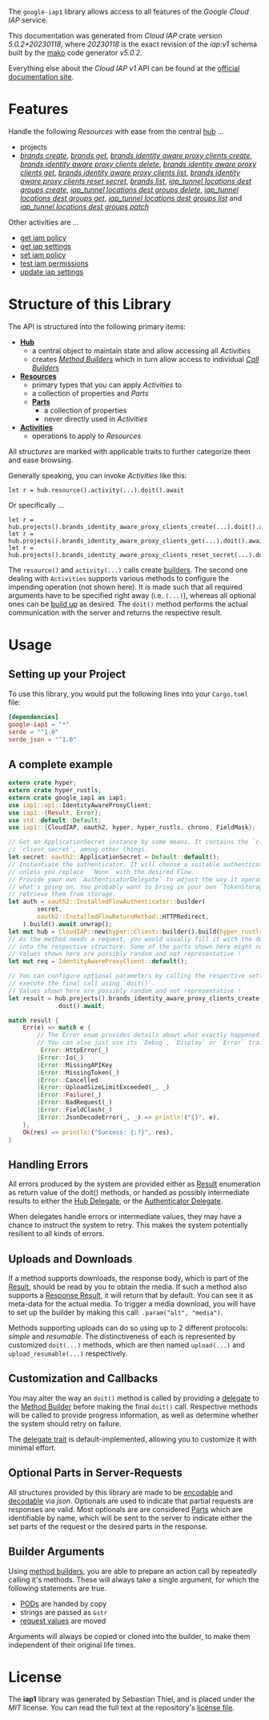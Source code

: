 <!---
DO NOT EDIT !
This file was generated automatically from 'src/generator/templates/api/README.md.mako'
DO NOT EDIT !
-->
The `google-iap1` library allows access to all features of the *Google Cloud IAP* service.

This documentation was generated from *Cloud IAP* crate version *5.0.2+20230118*, where *20230118* is the exact revision of the *iap:v1* schema built by the [mako](http://www.makotemplates.org/) code generator *v5.0.2*.

Everything else about the *Cloud IAP* *v1* API can be found at the
[official documentation site](https://cloud.google.com/iap).
# Features

Handle the following *Resources* with ease from the central [hub](https://docs.rs/google-iap1/5.0.2+20230118/google_iap1/CloudIAP) ... 

* projects
 * [*brands create*](https://docs.rs/google-iap1/5.0.2+20230118/google_iap1/api::ProjectBrandCreateCall), [*brands get*](https://docs.rs/google-iap1/5.0.2+20230118/google_iap1/api::ProjectBrandGetCall), [*brands identity aware proxy clients create*](https://docs.rs/google-iap1/5.0.2+20230118/google_iap1/api::ProjectBrandIdentityAwareProxyClientCreateCall), [*brands identity aware proxy clients delete*](https://docs.rs/google-iap1/5.0.2+20230118/google_iap1/api::ProjectBrandIdentityAwareProxyClientDeleteCall), [*brands identity aware proxy clients get*](https://docs.rs/google-iap1/5.0.2+20230118/google_iap1/api::ProjectBrandIdentityAwareProxyClientGetCall), [*brands identity aware proxy clients list*](https://docs.rs/google-iap1/5.0.2+20230118/google_iap1/api::ProjectBrandIdentityAwareProxyClientListCall), [*brands identity aware proxy clients reset secret*](https://docs.rs/google-iap1/5.0.2+20230118/google_iap1/api::ProjectBrandIdentityAwareProxyClientResetSecretCall), [*brands list*](https://docs.rs/google-iap1/5.0.2+20230118/google_iap1/api::ProjectBrandListCall), [*iap_tunnel locations dest groups create*](https://docs.rs/google-iap1/5.0.2+20230118/google_iap1/api::ProjectIapTunnelLocationDestGroupCreateCall), [*iap_tunnel locations dest groups delete*](https://docs.rs/google-iap1/5.0.2+20230118/google_iap1/api::ProjectIapTunnelLocationDestGroupDeleteCall), [*iap_tunnel locations dest groups get*](https://docs.rs/google-iap1/5.0.2+20230118/google_iap1/api::ProjectIapTunnelLocationDestGroupGetCall), [*iap_tunnel locations dest groups list*](https://docs.rs/google-iap1/5.0.2+20230118/google_iap1/api::ProjectIapTunnelLocationDestGroupListCall) and [*iap_tunnel locations dest groups patch*](https://docs.rs/google-iap1/5.0.2+20230118/google_iap1/api::ProjectIapTunnelLocationDestGroupPatchCall)

Other activities are ...

* [get iam policy](https://docs.rs/google-iap1/5.0.2+20230118/google_iap1/api::MethodGetIamPolicyCall)
* [get iap settings](https://docs.rs/google-iap1/5.0.2+20230118/google_iap1/api::MethodGetIapSettingCall)
* [set iam policy](https://docs.rs/google-iap1/5.0.2+20230118/google_iap1/api::MethodSetIamPolicyCall)
* [test iam permissions](https://docs.rs/google-iap1/5.0.2+20230118/google_iap1/api::MethodTestIamPermissionCall)
* [update iap settings](https://docs.rs/google-iap1/5.0.2+20230118/google_iap1/api::MethodUpdateIapSettingCall)



# Structure of this Library

The API is structured into the following primary items:

* **[Hub](https://docs.rs/google-iap1/5.0.2+20230118/google_iap1/CloudIAP)**
    * a central object to maintain state and allow accessing all *Activities*
    * creates [*Method Builders*](https://docs.rs/google-iap1/5.0.2+20230118/google_iap1/client::MethodsBuilder) which in turn
      allow access to individual [*Call Builders*](https://docs.rs/google-iap1/5.0.2+20230118/google_iap1/client::CallBuilder)
* **[Resources](https://docs.rs/google-iap1/5.0.2+20230118/google_iap1/client::Resource)**
    * primary types that you can apply *Activities* to
    * a collection of properties and *Parts*
    * **[Parts](https://docs.rs/google-iap1/5.0.2+20230118/google_iap1/client::Part)**
        * a collection of properties
        * never directly used in *Activities*
* **[Activities](https://docs.rs/google-iap1/5.0.2+20230118/google_iap1/client::CallBuilder)**
    * operations to apply to *Resources*

All *structures* are marked with applicable traits to further categorize them and ease browsing.

Generally speaking, you can invoke *Activities* like this:

```Rust,ignore
let r = hub.resource().activity(...).doit().await
```

Or specifically ...

```ignore
let r = hub.projects().brands_identity_aware_proxy_clients_create(...).doit().await
let r = hub.projects().brands_identity_aware_proxy_clients_get(...).doit().await
let r = hub.projects().brands_identity_aware_proxy_clients_reset_secret(...).doit().await
```

The `resource()` and `activity(...)` calls create [builders][builder-pattern]. The second one dealing with `Activities` 
supports various methods to configure the impending operation (not shown here). It is made such that all required arguments have to be 
specified right away (i.e. `(...)`), whereas all optional ones can be [build up][builder-pattern] as desired.
The `doit()` method performs the actual communication with the server and returns the respective result.

# Usage

## Setting up your Project

To use this library, you would put the following lines into your `Cargo.toml` file:

```toml
[dependencies]
google-iap1 = "*"
serde = "^1.0"
serde_json = "^1.0"
```

## A complete example

```Rust
extern crate hyper;
extern crate hyper_rustls;
extern crate google_iap1 as iap1;
use iap1::api::IdentityAwareProxyClient;
use iap1::{Result, Error};
use std::default::Default;
use iap1::{CloudIAP, oauth2, hyper, hyper_rustls, chrono, FieldMask};

// Get an ApplicationSecret instance by some means. It contains the `client_id` and 
// `client_secret`, among other things.
let secret: oauth2::ApplicationSecret = Default::default();
// Instantiate the authenticator. It will choose a suitable authentication flow for you, 
// unless you replace  `None` with the desired Flow.
// Provide your own `AuthenticatorDelegate` to adjust the way it operates and get feedback about 
// what's going on. You probably want to bring in your own `TokenStorage` to persist tokens and
// retrieve them from storage.
let auth = oauth2::InstalledFlowAuthenticator::builder(
        secret,
        oauth2::InstalledFlowReturnMethod::HTTPRedirect,
    ).build().await.unwrap();
let mut hub = CloudIAP::new(hyper::Client::builder().build(hyper_rustls::HttpsConnectorBuilder::new().with_native_roots().https_or_http().enable_http1().enable_http2().build()), auth);
// As the method needs a request, you would usually fill it with the desired information
// into the respective structure. Some of the parts shown here might not be applicable !
// Values shown here are possibly random and not representative !
let mut req = IdentityAwareProxyClient::default();

// You can configure optional parameters by calling the respective setters at will, and
// execute the final call using `doit()`.
// Values shown here are possibly random and not representative !
let result = hub.projects().brands_identity_aware_proxy_clients_create(req, "parent")
             .doit().await;

match result {
    Err(e) => match e {
        // The Error enum provides details about what exactly happened.
        // You can also just use its `Debug`, `Display` or `Error` traits
         Error::HttpError(_)
        |Error::Io(_)
        |Error::MissingAPIKey
        |Error::MissingToken(_)
        |Error::Cancelled
        |Error::UploadSizeLimitExceeded(_, _)
        |Error::Failure(_)
        |Error::BadRequest(_)
        |Error::FieldClash(_)
        |Error::JsonDecodeError(_, _) => println!("{}", e),
    },
    Ok(res) => println!("Success: {:?}", res),
}

```
## Handling Errors

All errors produced by the system are provided either as [Result](https://docs.rs/google-iap1/5.0.2+20230118/google_iap1/client::Result) enumeration as return value of
the doit() methods, or handed as possibly intermediate results to either the 
[Hub Delegate](https://docs.rs/google-iap1/5.0.2+20230118/google_iap1/client::Delegate), or the [Authenticator Delegate](https://docs.rs/yup-oauth2/*/yup_oauth2/trait.AuthenticatorDelegate.html).

When delegates handle errors or intermediate values, they may have a chance to instruct the system to retry. This 
makes the system potentially resilient to all kinds of errors.

## Uploads and Downloads
If a method supports downloads, the response body, which is part of the [Result](https://docs.rs/google-iap1/5.0.2+20230118/google_iap1/client::Result), should be
read by you to obtain the media.
If such a method also supports a [Response Result](https://docs.rs/google-iap1/5.0.2+20230118/google_iap1/client::ResponseResult), it will return that by default.
You can see it as meta-data for the actual media. To trigger a media download, you will have to set up the builder by making
this call: `.param("alt", "media")`.

Methods supporting uploads can do so using up to 2 different protocols: 
*simple* and *resumable*. The distinctiveness of each is represented by customized 
`doit(...)` methods, which are then named `upload(...)` and `upload_resumable(...)` respectively.

## Customization and Callbacks

You may alter the way an `doit()` method is called by providing a [delegate](https://docs.rs/google-iap1/5.0.2+20230118/google_iap1/client::Delegate) to the 
[Method Builder](https://docs.rs/google-iap1/5.0.2+20230118/google_iap1/client::CallBuilder) before making the final `doit()` call. 
Respective methods will be called to provide progress information, as well as determine whether the system should 
retry on failure.

The [delegate trait](https://docs.rs/google-iap1/5.0.2+20230118/google_iap1/client::Delegate) is default-implemented, allowing you to customize it with minimal effort.

## Optional Parts in Server-Requests

All structures provided by this library are made to be [encodable](https://docs.rs/google-iap1/5.0.2+20230118/google_iap1/client::RequestValue) and 
[decodable](https://docs.rs/google-iap1/5.0.2+20230118/google_iap1/client::ResponseResult) via *json*. Optionals are used to indicate that partial requests are responses 
are valid.
Most optionals are are considered [Parts](https://docs.rs/google-iap1/5.0.2+20230118/google_iap1/client::Part) which are identifiable by name, which will be sent to 
the server to indicate either the set parts of the request or the desired parts in the response.

## Builder Arguments

Using [method builders](https://docs.rs/google-iap1/5.0.2+20230118/google_iap1/client::CallBuilder), you are able to prepare an action call by repeatedly calling it's methods.
These will always take a single argument, for which the following statements are true.

* [PODs][wiki-pod] are handed by copy
* strings are passed as `&str`
* [request values](https://docs.rs/google-iap1/5.0.2+20230118/google_iap1/client::RequestValue) are moved

Arguments will always be copied or cloned into the builder, to make them independent of their original life times.

[wiki-pod]: http://en.wikipedia.org/wiki/Plain_old_data_structure
[builder-pattern]: http://en.wikipedia.org/wiki/Builder_pattern
[google-go-api]: https://github.com/google/google-api-go-client

# License
The **iap1** library was generated by Sebastian Thiel, and is placed 
under the *MIT* license.
You can read the full text at the repository's [license file][repo-license].

[repo-license]: https://github.com/Byron/google-apis-rsblob/main/LICENSE.md

